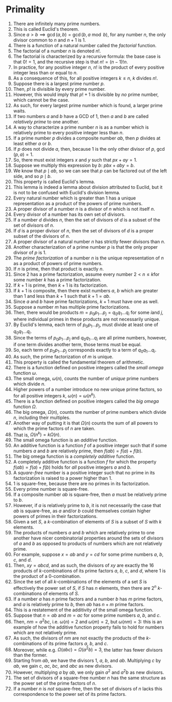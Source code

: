 # Primality

1. There are infinitely many prime numbers.
2. This is called Euclid's theorem.
3. Since $a > b \implies \gcd(a, b) = \gcd(b, a \bmod b)$, for any number $n$, the only divisor common to $n$ and $n+1$ is $1$.
4. There is a function of a natural number called the *factorial* function.
5. The factorial of a number $n$ is denoted $n!$.
6. The factorial is characterized by a recursive formula: the base case is that $0! = 1$, and the recursive step is that $n! = (n-1)!n$.
7. In practice, for any positive integer $n$, $n!$ is the product of every positive integer less than or equal to $n$.
8. As a consequence of this, for all positive integers $k \le n$, $k$ divides $n!$.
9. Suppose there is a largest prime number $p$.
10. Then, $p!$ is divisible by every prime number.
11. However, this would imply that $p! + 1$ is divisible by *no* prime number, which cannot be the case.
12. As such, for every largest prime number which is found, a larger prime waits.
13. If two numbers $a$ and $b$ have a GCD of $1$, then $a$ and $b$ are called *relatively prime* to one another.
14. A way to characterize a prime number $n$ is as a number which is  relatively prime to every positive integer less than $n$.
15. If a prime number $p$ divides a composite number $ab$, then $p$ divides at least either $a$ or $b$.
16. If $p$ does not divide $a$, then, because $1$ is the only other divisor of $p$, $\gcd(p, a)=1$.
17. So, there must exist integers $x$ and $y$ such that $px + ay = 1$.
18. Suppose we multiply this expression by $b$: $pbx + aby = b$.
19. We know that $p \mid ab$, so we can see that $p$ can be factored out of the left side, and so $p \mid b$.
20. This property is called Euclid's lemma.
21. This lemma is indeed a lemma about division attributed to Euclid, but it is not to be confused with Euclid's division lemma.
22. Every natural number which is greater than $1$ has a unique representation as a product of the powers of prime numbers.
23. A proper divisor of a number $n$ is a divisor of $n$ which is not itself $n$.
24. Every divisor of a number has its own set of divisors.
25. If a number $d$ divides $n$, then the set of divisors of $d$ is a subset of the set of divisors of $n$.
26. If $d$ is a proper divisor of $n$, then the set of divisors of $d$ is a proper subset of the divisors of $n$.
27. A proper divisor of a natural number $n$ has strictly fewer divisors than $n$.
28. Another characterization of a prime number $p$ is that the only proper divisor of $p$ is $1$.
29. The *prime factorization* of a number $n$ is the unique representation of $n$ as a product of powers of prime numbers.
30. If $n$ is prime, then that product is exactly $n$.
31. Since $2$ has a prime factorization, assume every number $2 < n \le k$for some number $k$ has a prime factorization.
32. If $k + 1$ is prime, then $k + 1$ is its factorization.
33. If $k + 1$ is composite, then there exist numbers $a$, $b$ which are greater than $1$ and less than $k+1$ such that $k+1 = ab$.
34. Since $a$ and $b$ have prime factorizations, $k+1$ must have one as well.
35. Suppose a number $m$ has multiple prime factorizations.
36. Then, there would be products $m = p_{0}p_{1}...p_{j} = q_{0}q_{1}...q_{i}$ for some $i$and $j$, where individual primes in these products are not necessarily unique.
37. By Euclid's lemma, each term of $p_{0}p_{1}...p_{j}$, must divide at least one of $q_{0}q_{1}...q_{i}$.
38. Since the terms of $p_{0}p_{1}...p_{j}$ and $q_{0}q_{1}...q_{i}$ are all prime numbers, however, if one term divides another term, those terms must be equal.
39. So, each term of $p_{0}p_{1}...p_{j}$ corresponds exactly to a term of $q_{0}q_{1}...q_{i}$.
40. As such, the prime factorization of $m$ is unique.
41. This property is called the fundamental theorem of arithmetic.
42. There is a function defined on positive integers called the *small omega* function $\omega$.
43. The small omega, $\omega(n)$, counts the number of *unique* prime numbers which divide $n$.
44. Higher powers of a number introduce no new unique prime factors, so for all positive integers $k$, $\omega(n)=\omega(n^k)$.
45. There is a function defined on positive integers called the *big omega* function $\Omega$.
46. The big omega, $\Omega(n)$, counts the number of prime numbers which divide $n$, including their multiples.
47. Another way of putting it is that $\Omega(n)$ counts the sum of all powers to which the prime factors of $n$ are taken.
48. That is, $\Omega(n^k)=k\Omega(n)$.
49. The small omega function is an *additive* function.
50. An additive function is a function $f$ of a positive integer such that if some numbers $a$ and $b$ are relatively prime, then $f(ab) = f(a) + f(b)$.
51. The big omega function is a *completely additive* function.
52. A completely additive function is a function $f$ for which the property $f(ab) = f(a) + f(b)$ holds for *all* positive integers $a$ and $b$.
53. A *square-free* number is a positive integer such that no prime in its factorization is raised to a power higher than $1$.
54. $1$ is square-free, because there are no primes in its factorization.
55. Every prime number is square-free.
56. If a composite number $ab$ is square-free, then $a$ must be relatively prime to $b$.
57. However, if $a$ is relatively prime to $b$, it is not necessarily the case that $ab$ is square-free, as $a$ and/or $b$ could themselves contain higher powers of primes in their factorizations.
58. Given a set $S$, a $k$-combination of elements of $S$ is a subset of $S$ with $k$ elements.
59. The products of numbers $a$ and $b$ which are relatively prime to one another have nicer combinatorial properties around the sets of divisors of $a$ and $b$ as opposed to products of numbers which are not relatively prime.
60. For example, suppose $x = ab$ and $y = cd$ for some prime numbers $a$,  $b$, $c$, and $d$.
61. Then, $xy = abcd$, and as such, the divisors of $xy$ are exactly the $16$ products of $k$-combinations of its prime factors $a$, $b$, $c$, and $d$, where $1$ is the product of a $0$-combination.
62. Since the set of all $k$-combinations of the elements of a set $S$ is effectively the power set of $S$, if $S$ has $n$ elements, then there are $2^n$ $k$-combinations of elements of $S$.
63. If a number $a$ has $n$ prime factors and a number $b$ has $m$ prime factors, and $a$ is relatively prime to $b$, then $ab$ has $n + m$ prime factors.
64. This is a restatement of the additivity of the small omega function.
65. Suppose that $n = ab$ and $m=ac$ for some prime numbers $a$, $b$, and  $c$.
66. Then, $nm = a^2bc$, i.e. $\omega(n) = 2$ and $\omega(m) = 2$, but $\omega(nm) = 3$: this is an example of how the additive function property fails to hold for numbers which are not relatively prime.
67. As such, the divisors of $nm$ are not exactly the products of the $k$-combinations of its prime factors $a$, $b$, and $c$.
68. Moreover, while e.g. $\Omega(abc) = \Omega(a^2b) = 3$, the latter has fewer divisors than the former.
69. Starting from $ab$, we have the divisors $1,$ $a$, $b$, and $ab$. Multiplying $c$ by $ab$, we gain $c$, $ac$, $bc$, and $abc$ as new divisors.
70. However, multiplying $a$ by $ab$, we only gain $a^2$ and $a^2b$ as new divisors.
71. The set of divisors of a square-free number $n$ has the same structure as the power set of the prime factors of $n$.
72. If a number $n$ is *not* square-free, then the set of divisors of $n$ lacks this correspondence to the power set of its prime factors.
